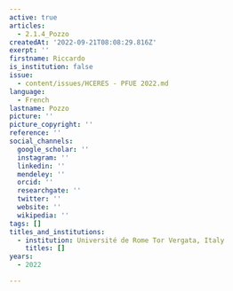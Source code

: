 ```yaml
---
active: true
articles:
  - 2.1.4_Pozzo
createdAt: '2022-09-21T08:08:29.816Z'
exerpt: ''
firstname: Riccardo
is_institution: false
issue:
  - content/issues/HCERES - PFUE 2022.md
language:
  - French
lastname: Pozzo
picture: ''
picture_copyright: ''
reference: ''
social_channels:
  google_scholar: ''
  instagram: ''
  linkedin: ''
  mendeley: ''
  orcid: ''
  researchgate: ''
  twitter: ''
  website: ''
  wikipedia: ''
tags: []
titles_and_institutions:
  - institution: Université de Rome Tor Vergata, Italy
    titles: []
years:
  - 2022

---
```

